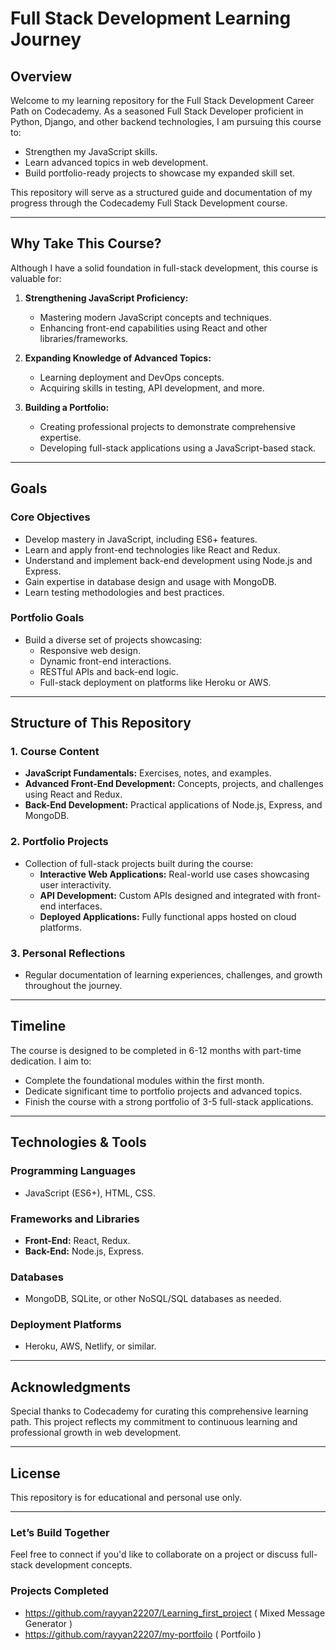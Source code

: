 # Full Stack Development Learning Journey

## Overview

Welcome to my learning repository for the Full Stack Development Career Path on Codecademy. As a seasoned Full Stack Developer proficient in Python, Django, and other backend technologies, I am pursuing this course to:

- Strengthen my JavaScript skills.
- Learn advanced topics in web development.
- Build portfolio-ready projects to showcase my expanded skill set.

This repository will serve as a structured guide and documentation of my progress through the Codecademy Full Stack Development course.

---

## Why Take This Course?

Although I have a solid foundation in full-stack development, this course is valuable for:

1. **Strengthening JavaScript Proficiency:**
   - Mastering modern JavaScript concepts and techniques.
   - Enhancing front-end capabilities using React and other libraries/frameworks.

2. **Expanding Knowledge of Advanced Topics:**
   - Learning deployment and DevOps concepts.
   - Acquiring skills in testing, API development, and more.

3. **Building a Portfolio:**
   - Creating professional projects to demonstrate comprehensive expertise.
   - Developing full-stack applications using a JavaScript-based stack.

---

## Goals

### Core Objectives

- Develop mastery in JavaScript, including ES6+ features.
- Learn and apply front-end technologies like React and Redux.
- Understand and implement back-end development using Node.js and Express.
- Gain expertise in database design and usage with MongoDB.
- Learn testing methodologies and best practices.

### Portfolio Goals

- Build a diverse set of projects showcasing:
  - Responsive web design.
  - Dynamic front-end interactions.
  - RESTful APIs and back-end logic.
  - Full-stack deployment on platforms like Heroku or AWS.

---

## Structure of This Repository

### 1. Course Content

- **JavaScript Fundamentals:** Exercises, notes, and examples.
- **Advanced Front-End Development:** Concepts, projects, and challenges using React and Redux.
- **Back-End Development:** Practical applications of Node.js, Express, and MongoDB.

### 2. Portfolio Projects

- Collection of full-stack projects built during the course:
  - **Interactive Web Applications:** Real-world use cases showcasing user interactivity.
  - **API Development:** Custom APIs designed and integrated with front-end interfaces.
  - **Deployed Applications:** Fully functional apps hosted on cloud platforms.

### 3. Personal Reflections

- Regular documentation of learning experiences, challenges, and growth throughout the journey.

---

## Timeline

The course is designed to be completed in 6-12 months with part-time dedication. I aim to:

- Complete the foundational modules within the first month.
- Dedicate significant time to portfolio projects and advanced topics.
- Finish the course with a strong portfolio of 3-5 full-stack applications.

---

## Technologies & Tools

### Programming Languages

- JavaScript (ES6+), HTML, CSS.

### Frameworks and Libraries

- **Front-End:** React, Redux.
- **Back-End:** Node.js, Express.

### Databases

- MongoDB, SQLite, or other NoSQL/SQL databases as needed.

### Deployment Platforms

- Heroku, AWS, Netlify, or similar.

---

## Acknowledgments

Special thanks to Codecademy for curating this comprehensive learning path. This project reflects my commitment to continuous learning and professional growth in web development.

---

## License

This repository is for educational and personal use only.

---

### Let’s Build Together

Feel free to connect if you'd like to collaborate on a project or discuss full-stack development concepts.

### Projects Completed
- https://github.com/rayyan22207/Learning_first_project ( Mixed Message Generator )
- https://github.com/rayyan22207/my-portfoilo ( Portfoilo )
